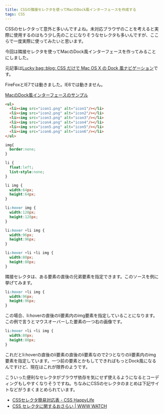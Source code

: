 ```yaml
---
title: CSSの隣接セレクタを使ってMacのDock風インターフェースを作成する
tags: CSS
---
```


CSSのセレクタって意外と多いんですよね。未対応ブラウザのことを考えると実際に使用するのはもう少し先のことになりそうなセレクタも多いんですが、ここらで一度実際に使ってみたいと思います。

今回は隣接セレクタを使ってMacのDock風インターフェースを作ってみることにしました。

元記事は[Lucky bag::blog: CSS だけで Mac OS X の Dock 風ナビゲーション](http://www.lucky-bag.com/archives/2006/03/css-navigation-magnification.html)です。

FireFoxとIE7では動きました。IE6では動きません。

[MacのDock風インターフェースのサンプル](/sample/2007-04-24-24211027/index.html)

```html
<ul>
  <li><img src="icon1.png" alt="icon1"/></li>
  <li><img src="icon2.png" alt="icon2"/></li>
  <li><img src="icon3.png" alt="icon3"/></li>
  <li><img src="icon4.png" alt="icon4"/></li>
  <li><img src="icon5.png" alt="icon5"/></li>
  <li><img src="icon6.png" alt="icon6"/></li>
</ul>
```

```css
img{
  border:none;
}

li {
  float:left;
  list-style:none;
}

li img {
  width:64px;
  height:64px;
}

li:hover img {
  width:128px;
  height:128px;
}

li:hover +li img {
  width:96px;
  height:96px;
}

li:hover +li +li img {
  width:80px;
  height:80px;
}
```

隣接セレクタは、ある要素の直後の兄弟要素を指定できます。このソースを例に挙げてみます。

```css
li:hover +li img {
  width:96px;
  height:96px;
}
```

この場合、li:hoverの直後のli要素内のimg要素を指定していることになります。この例で言うとマウスオーバーした要素の一つ右の画像です。

```css
li:hover +li +li img {
  width:80px;
  height:80px;
}
```

これだとli:hoverの直後のli要素の直後のli要素なので2つとなりのli要素内のimg要素を指定しています。一つ前の要素とかもしてできればもっとDock風になるんですけど、現在はこれが限界のようです。

こういった便利なセレクタがブラウザ依存を気にせず使えるようになるとコーディングもしやすくなりそうですね。ちなみにCSSのセレクタのまとめは下記サイトなどがうまくまとめられています。

* [CSSセレクタ簡易対応表 - CSS HappyLife](http://css-happylife.com/archives/2007/0416_0013.php)
* [CSS セレクタに関するおさらい | WWW WATCH](http://hyper-text.org/archives/2007/01/css_electors_reference.shtml)
